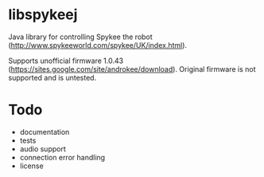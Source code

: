 libspykeej
=======

Java library for controlling Spykee the robot (http://www.spykeeworld.com/spykee/UK/index.html).

Supports unofficial firmware 1.0.43 (https://sites.google.com/site/androkee/download).
Original firmware is not supported and is untested.

Todo
====

* documentation
* tests
* audio support
* connection error handling
* license
